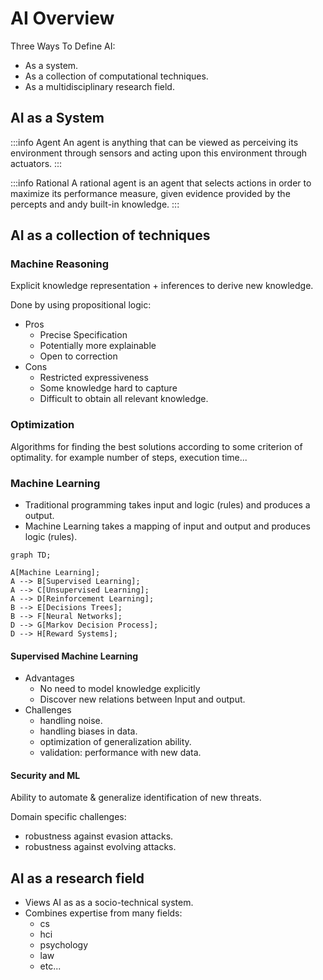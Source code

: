# AI Overview

Three Ways To Define AI:
+ As a system.
+ As a collection of computational techniques.
+ As a multidisciplinary research field.

## AI as a System

:::info Agent
An agent is anything that can be viewed as perceiving its environment through sensors and acting upon this environment through actuators.
:::

:::info Rational
A rational agent is an agent that selects actions in order to maximize its performance measure, given evidence provided by the percepts and andy built-in knowledge.
:::

## AI as a collection of techniques

### Machine Reasoning
Explicit knowledge representation + inferences to derive new knowledge.

Done by using propositional logic:
+ Pros
    + Precise Specification
    + Potentially more explainable
    + Open to  correction
+ Cons
    + Restricted expressiveness
    + Some knowledge hard to capture
    + Difficult to obtain all relevant knowledge.

### Optimization
Algorithms for finding the best solutions according to some criterion of optimality. for example number of steps, execution time...

### Machine Learning

+ Traditional programming takes input and logic (rules) and produces a output.
+ Machine Learning takes a mapping of input and output and produces logic (rules).

```mermaid
graph TD;

A[Machine Learning];
A --> B[Supervised Learning];
A --> C[Unsupervised Learning];
A --> D[Reinforcement Learning];
B --> E[Decisions Trees];
B --> F[Neural Networks];
D --> G[Markov Decision Process];
D --> H[Reward Systems];
```

#### Supervised Machine Learning

+ Advantages
    + No need to model knowledge explicitly
    + Discover new relations between Input and output.
+ Challenges
    + handling noise.
    + handling biases in data.
    + optimization of generalization ability.
    + validation: performance with new data.


#### Security and ML
Ability to automate & generalize identification of new threats.

Domain specific challenges:
+ robustness against evasion attacks.
+ robustness against evolving attacks.

## AI as a research field

+ Views AI as as a socio-technical system.
+ Combines expertise from many fields:
    + cs
    + hci
    + psychology
    + law
    + etc...